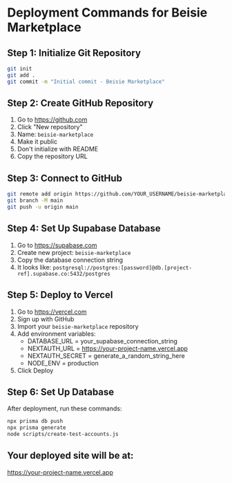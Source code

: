 # Deployment Commands for Beisie Marketplace

## Step 1: Initialize Git Repository
```bash
git init
git add .
git commit -m "Initial commit - Beisie Marketplace"
```

## Step 2: Create GitHub Repository
1. Go to https://github.com
2. Click "New repository"
3. Name: `beisie-marketplace`
4. Make it public
5. Don't initialize with README
6. Copy the repository URL

## Step 3: Connect to GitHub
```bash
git remote add origin https://github.com/YOUR_USERNAME/beisie-marketplace.git
git branch -M main
git push -u origin main
```

## Step 4: Set Up Supabase Database
1. Go to https://supabase.com
2. Create new project: `beisie-marketplace`
3. Copy the database connection string
4. It looks like: `postgresql://postgres:[password]@db.[project-ref].supabase.co:5432/postgres`

## Step 5: Deploy to Vercel
1. Go to https://vercel.com
2. Sign up with GitHub
3. Import your `beisie-marketplace` repository
4. Add environment variables:
   - DATABASE_URL = your_supabase_connection_string
   - NEXTAUTH_URL = https://your-project-name.vercel.app
   - NEXTAUTH_SECRET = generate_a_random_string_here
   - NODE_ENV = production
5. Click Deploy

## Step 6: Set Up Database
After deployment, run these commands:
```bash
npx prisma db push
npx prisma generate
node scripts/create-test-accounts.js
```

## Your deployed site will be at:
https://your-project-name.vercel.app
